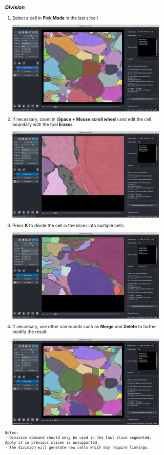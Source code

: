 ### *Division*

1. Select a cell in **Pick Mode** in the last slice i
   
    ![select](pictures/divide_select.png)

2. If necessary, zoom in (**Space + Mouse scroll wheel**) and edit the cell boundary with the tool **Eraser**.
   
    ![zoom](pictures/divide_remove_bd.png)

3. Press **K** to divide the cell in the slice i into multiple cells. 
   
    ![divide](pictures/divide_result.png)

4. If neccesary, use other commands such as **Merge** and **Delete** to further modify the result.
   
    ![merge](pictures/divide_merge.png)
```
Notes:
- Division command should only be used in the last slice segmented. 
Apply it in previous slices is unsupported.
- The division will generate new cells which may require linkings.
```